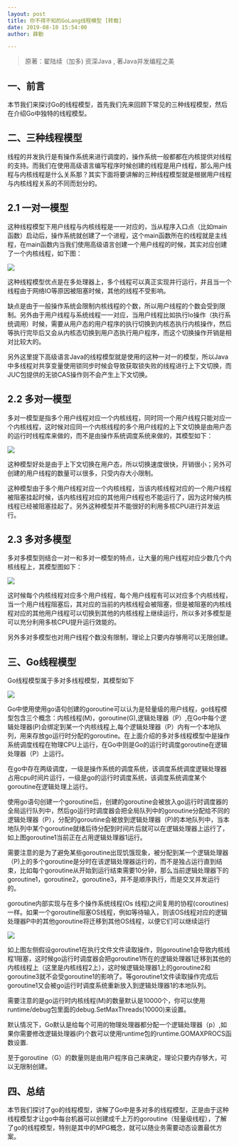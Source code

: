 ```yaml
---
layout: post
title: 你不得不知的GoLang线程模型 [转载]
date: 2019-08-10 15:54:00
author: 薛勤

---
```

> 原著：翟陆续（加多) 资深Java , 著Java并发编程之美

## 一、前言

本节我们来探讨Go的线程模型，首先我们先来回顾下常见的三种线程模型，然后在介绍Go中独特的线程模型。

## 二、三种线程模型

线程的并发执行是有操作系统来进行调度的，操作系统一般都都在内核提供对线程的支持。而我们在使用高级语言编写程序时候创建的线程是用户线程，那么用户线程与内核线程是什么关系那？其实下面将要讲解的三种线程模型就是根据用户线程与内核线程关系的不同而划分的。

## 2.1 一对一模型

这种线程模型下用户线程与内核线程是一一对应的，当从程序入口点（比如main函数）启动后，操作系统就创建了一个进程，这个main函数所在的线程就是主线程，在main函数内当我们使用高级语言创建一个用户线程的时候，其实对应创建了一个内核线程，如下图：

<img src="http://ww2.sinaimg.cn/large/006tNc79ly1g5uk2tp1l9j30k006vglw.jpg" referrerPolicy="no-referrer"/>

这种线程模型优点是在多处理器上，多个线程可以真正实现并行运行，并且当一个线程由于网络IO等原因被阻塞时候，其他的线程不受影响。

缺点是由于一般操作系统会限制内核线程的个数，所以用户线程的个数会受到限制。另外由于用户线程与系统线程一一对应，当用户线程比如执行Io操作（执行系统调用）时候，需要从用户态的用户程序的执行切换到内核态执行内核操作，然后等执行完毕后又会从内核态切换到用户态执行用户程序，而这个切换操作开销是相对比较大的。

另外这里提下高级语言Java的线程模型就是使用的这种一对一的模型，所以Java中多线程对共享变量使用锁同步时候会导致获取锁失败的线程进行上下文切换，而JUC包提供的无锁CAS操作则不会产生上下文切换。

## 2.2 多对一模型

多对一模型是指多个用户线程对应一个内核线程，同时同一个用户线程只能对应一个内核线程，这时候对应同一个内核线程的多个用户线程的上下文切换是由用户态的运行时线程库来做的，而不是由操作系统调度系统来做的，其模型如下：

<img src="http://ww1.sinaimg.cn/large/006tNc79ly1g5uk2whdymj30k009r3yp.jpg" referrerPolicy="no-referrer"/>

这种模型好处是由于上下文切换在用户态，所以切换速度很快，开销很小；另外可创建的用户线程的数量可以很多，只受内存大小限制。

这种模型由于多个用户线程对应一个内核线程，当该内核线程对应的一个用户线程被阻塞挂起时候，该内核线程对应的其他用户线程也不能运行了，因为这时候内核线程已经被阻塞挂起了。另外这种模型并不能很好的利用多核CPU进行并发运行。

## 2.3 多对多模型

多对多模型则结合一对一和多对一模型的特点，让大量的用户线程对应少数几个内核线程上，其模型图如下：

<img src="http://ww1.sinaimg.cn/large/006tNc79ly1g5uk2ysqz6j30k006x3yt.jpg" referrerPolicy="no-referrer"/>

这时候每个内核线程对应多个用户线程，每个用户线程有可以对应多个内核线程，当一个用户线程阻塞后，其对应的当前的内核线程会被阻塞，但是被阻塞的内核线程对应的其他用户线程可以切换到其他的内核线程上继续运行，所以多对多模型是可以充分利用多核CPU提升运行效能的。

另外多对多模型也对用户线程个数没有限制，理论上只要内存够用可以无限创建。

## 三、Go线程模型

Go线程模型属于多对多线程模型，其模型如下

<img src="http://ww4.sinaimg.cn/large/006tNc79ly1g5uk2j6kivj31340nq7wh.jpg" referrerPolicy="no-referrer"/>

Go中使用使用go语句创建的goroutine可以认为是轻量级的用户线程，go线程模型包含三个概念：内核线程(M)，goroutine(G),逻辑处理器（P）,在Go中每个逻辑处理器(P)会绑定到某一个内核线程上,每个逻辑处理器（P）内有一个本地队列，用来存放go运行时分配的goroutine。在上面介绍的多对多线程模型中是操作系统调度线程在物理CPU上运行，在Go中则是Go的运行时调度goroutine在逻辑处理器（P）上运行。

在go中存在两级调度，一级是操作系统的调度系统，该调度系统调度逻辑处理器占用cpu时间片运行，一级是go的运行时调度系统，该调度系统调度某个goroutine在逻辑处理上运行。

使用go语句创建一个goroutine后，创建的goroutine会被放入go运行时调度器的全局运行队列中，然后go运行时调度器会把全局队列中的goroutine分配给不同的逻辑处理器（P），分配的goroutine会被放到逻辑处理器（P)的本地队列中，当本地队列中某个goroutine就绪后待分配到时间片后就可以在逻辑处理器上运行了，如上图goroutine1当前正在占用逻辑处理器1运行。

需要注意的是为了避免某些goroutine出现饥饿现象，被分配到某一个逻辑处理器（P)上的多个goroutine是分时在该逻辑处理器运行的，而不是独占运行直到结束，比如每个goroutine从开始到运行结束需要10分钟，那么当前逻辑处理器下的goroutine1，goroutine2，goroutine3，并不是顺序执行，而是交叉并发运行的。

goroutine内部实现与在多个操作系统线程(Os 线程)之间复用的协程(coroutines)一样。如果一个goroutine阻塞OS线程，例如等待输入，则该OS线程对应的逻辑处理器P中的其他goroutine将迁移到其他OS线程，以便它们可以继续运行

<img src="http://ww2.sinaimg.cn/large/006tNc79ly1g5uk321udcj30k008haae.jpg" referrerPolicy="no-referrer"/>

如上图左侧假设goroutine1在执行文件文件读取操作，则goroutine1会导致内核线程1阻塞，这时候go运行时调度器会把goroutine1所在的逻辑处理器1迁移到其他的内核线程上（这里是内核线程2上），这时候逻辑处理器1上的goroutine2和goroutine3就不会受goroutine1的影响了。等goroutine1文件读取操作完成后goroutine1又会被go运行时调度系统重新放入到逻辑处理器1的本地队列。

需要注意的是go运行时内核线程(M)的数量默认是10000个，你可以使用runtime/debug包里面的debug.SetMaxThreads(10000)来设置。

默认情况下，Go默认是给每个可用的物理处理器都分配一个逻辑处理器（p）,如果你需要修改逻辑处理器(P)个数可以使用runtime包的runtime.GOMAXPROCS函数设置.

至于goroutine（G）的数量则是由用户程序自己来确定，理论只要内存够大，可以无限制创建。

## 四、总结

本节我们探讨了go的线程模型，讲解了Go中是多对多的线程模型，正是由于这种线程模型才让go中每台机器可以创建成千上万的goroutine（轻量级线程），了解了go的线程模型，特别是其中的MPG概念，就可以随业务需要动态设置最优方案。





